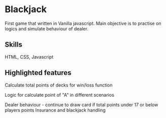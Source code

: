 # Blackjack
First game that written in Vanilla javascript. Main objective is to practise on logics and simulate behaviour of dealer.



## Skills
HTML, CSS, Javascript
## Highlighted features
Calculate total points of decks for win/loss function

Logic for calculate point of "A" in different scenarios

Dealer behaviour - continue to draw card if total points under 17 or below players points
Insurance and blackjack handling
